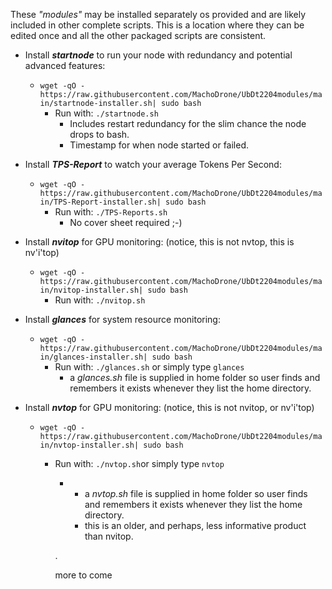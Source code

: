 These *"modules"* may be installed separately os provided and are likely included in other complete scripts. This is a location where they can be edited once and all the other packaged scripts are consistent.
  
- Install ***startnode*** to run your node with redundancy and potential advanced features:
  - `wget -qO - https://raw.githubusercontent.com/MachoDrone/UbDt2204modules/main/startnode-installer.sh| sudo bash`
    - Run with: `./startnode.sh`
      - Includes restart redundancy for the slim chance the node drops to bash.
      - Timestamp for when node started or failed.
  
- Install ***TPS-Report*** to watch your average Tokens Per Second:
  - `wget -qO - https://raw.githubusercontent.com/MachoDrone/UbDt2204modules/main/TPS-Report-installer.sh| sudo bash`
    - Run with: `./TPS-Reports.sh`
      - No cover sheet required ;-)

- Install ***nvitop*** for GPU monitoring: (notice, this is not nvtop, this is nv'i'top)
  - `wget -qO - https://raw.githubusercontent.com/MachoDrone/UbDt2204modules/main/nvitop-installer.sh| sudo bash`
    - Run with: `./nvitop.sh`

- Install ***glances*** for system resource monitoring:
  - `wget -qO - https://raw.githubusercontent.com/MachoDrone/UbDt2204modules/main/glances-installer.sh| sudo bash`
    - Run with: `./glances.sh` or simply type `glances`
      - a *glances.sh* file is supplied in home folder so user finds and remembers it exists whenever they list the home directory.
  
- Install ***nvtop*** for GPU monitoring: (notice, this is not nvitop, or nv'i'top)
  - `wget -qO - https://raw.githubusercontent.com/MachoDrone/UbDt2204modules/main/nvtop-installer.sh| sudo bash`
    - Run with: `./nvtop.sh`or simply type `nvtop`
      - - a *nvtop.sh* file is supplied in home folder so user finds and remembers it exists whenever they list the home directory.
        - this is an older, and perhaps, less informative product than nvitop.
          
      .

      more to come
